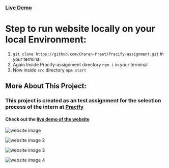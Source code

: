 ### [Live Demo](https://heuristic-jackson-89c0f4.netlify.app/)

# Step to run website locally on your local Environment:
1. `git clone https://github.com/Charan-Preet/Pracify-assignment.git` in your terminal
2.  Again Inside Pracify-assignment directory `npm i` in your terminal
3.  Now inside `src` directory `npm start`

## More About This Project:
### This project is created as an test assignment for the selection process of the intern at [Pracify](https://pracify.com/)
#### Check out the [live demo of the website](https://heuristic-jackson-89c0f4.netlify.app/)

![website image](https://i.postimg.cc/xT62Dv2p/Screenshot-20210601-091455.png)

![website image 2](https://i.postimg.cc/RCQmGrbB/2.png)

![website image 3](https://i.postimg.cc/L69pbyrZ/3.png)

![website image 4](https://i.postimg.cc/rwzL8DyV/4.png)

